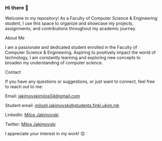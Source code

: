 ### Hi there 👋

Welcome to my repository! As a Faculty of Computer Science & Engineering student, I use this space to organize and showcase my projects, assignments, and contributions throughout my academic journey.

About Me

I am a passionate and dedicated student enrolled in the Faculty of Computer Science & Engineering. Aspiring to positively impact the world of technology, I am constantly learning and exploring new concepts to broaden my understanding of computer science.

Contact

If you have any questions or suggestions, or just want to connect, feel free to reach out to me:

Email: jakimovskimilos04@gmail.com

Student email: milosh.jakimovski@students.finki.ukim.mk

LinkedIn: [Milos Jakimovski](https://www.linkedin.com/in/milos-jakimovski-5a06a5219/) 

Twitter: [Milos Jakimovski](https://twitter.com/JakimovskiMilos)

I appreciate your interest in my work! 😊

